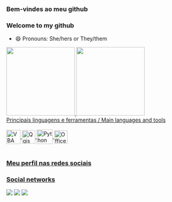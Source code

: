 ### Bem-vindes ao meu github
### Welcome to my github
- 😄 Pronouns: She/hers or They/them

 <div>
  <a href="https://github.com/Float-in-tec">
  <img height="180em" src="https://github-readme-stats.vercel.app/api?username=Float-in-tec&show_icons=true&theme=tokyonight&include_all_commits=true&count_private=true"/>
  <img height="180em" src="https://github-readme-stats.vercel.app/api/top-langs/?username=Float-in-tec&layout=compact&langs_count=6&theme=tokyonight"/>
</div>
 Principais linguagens e ferramentas /
 Main languages and tools
<div style="display: inline_block"><br> 
  <img align="center" alt="VBA" height="37" width="37" src="https://styles.redditmedia.com/t5_2rnlw/styles/communityIcon_z3kwah4z27c71.png?width=256&s=5bac38c05ef99a5cfe910cd79d94b0e9dbe15e6d">   
 <img align="center" alt="Qgis" height="35" width="35" src="https://upload.wikimedia.org/wikipedia/commons/7/77/Qgis-icon-3.0.png">  
 <img align="center" alt="Python" height="38" width="42" src="https://cdn.jsdelivr.net/gh/devicons/devicon/icons/python/python-original-wordmark.svg">
 <img align="center" alt="Office" height="35" width="35" src="https://cdn.icon-icons.com/icons2/1156/PNG/512/1486565573-microsoft-office_81557.png">
</div>
         
 <br>
 
 ### Meu perfil nas redes sociais
 ### Social networks
 
<div> 
  <a href="discordapp.com/users/514897308010414125" target="_blank"><img src="https://img.shields.io/badge/Discord-7289DA?style=for-the-badge&logo=discord&logoColor=white" target="_blank"></a> 
  <a href = "mailto:fhcampos08@gmail.com"><img src="https://img.shields.io/badge/-Gmail-%23333?style=for-the-badge&logo=gmail&logoColor=white" target="_blank"></a>
  <a href="https://www.linkedin.com/in/flotin-yara-campos-7a141a76/" target="_blank"><img src="https://img.shields.io/badge/-LinkedIn-%230077B5?style=for-the-badge&logo=linkedin&logoColor=white" target="_blank"></a> 

</div>
